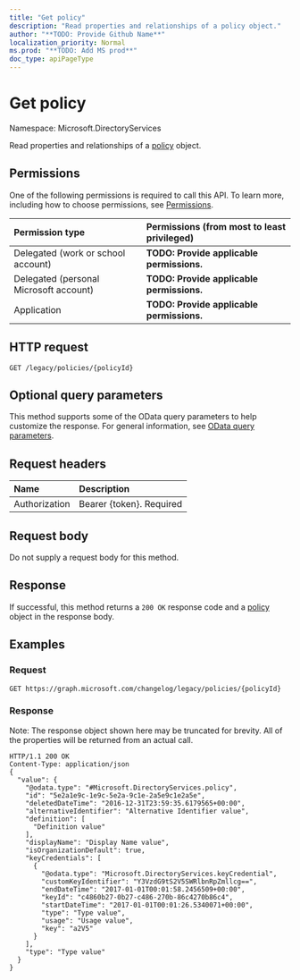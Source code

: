 ```yaml
---
title: "Get policy"
description: "Read properties and relationships of a policy object."
author: "**TODO: Provide Github Name**"
localization_priority: Normal
ms.prod: "**TODO: Add MS prod**"
doc_type: apiPageType
---
```


# Get policy

Namespace: Microsoft.DirectoryServices

Read properties and relationships of a [policy](../resources/microsoft.directoryservices-policy.md) object.

## Permissions
One of the following permissions is required to call this API. To learn more, including how to choose permissions, see [Permissions](/concepts/permissions-reference.md).

|Permission type|Permissions (from most to least privileged)|
|:---|:---|
|Delegated (work or school account)|**TODO: Provide applicable permissions.**|
|Delegated (personal Microsoft account)|**TODO: Provide applicable permissions.**|
|Application|**TODO: Provide applicable permissions.**|

## HTTP request
<!-- {
  "blockType": "ignored"
}
-->
``` http
GET /legacy/policies/{policyId}
```

## Optional query parameters
This method supports some of the OData query parameters to help customize the response. For general information, see [OData query parameters](/graph/query-parameters).

## Request headers
|Name|Description|
|:---|:---|
|Authorization|Bearer {token}. Required|

## Request body
Do not supply a request body for this method.

## Response
If successful, this method returns a `200 OK` response code and a [policy](../resources/microsoft.directoryservices-policy.md) object in the response body.

## Examples

### Request
<!-- {
  "blockType": "request",
  "name": "get_policy"
}
-->
``` http
GET https://graph.microsoft.com/changelog/legacy/policies/{policyId}
```

### Response
Note: The response object shown here may be truncated for brevity. All of the properties will be returned from an actual call.
<!-- {
  "blockType": "response",
  "truncated": true,
  "@odata.type": "Microsoft.DirectoryServices.policy"
}
-->
``` http
HTTP/1.1 200 OK
Content-Type: application/json
{
  "value": {
    "@odata.type": "#Microsoft.DirectoryServices.policy",
    "id": "5e2a1e9c-1e9c-5e2a-9c1e-2a5e9c1e2a5e",
    "deletedDateTime": "2016-12-31T23:59:35.6179565+00:00",
    "alternativeIdentifier": "Alternative Identifier value",
    "definition": [
      "Definition value"
    ],
    "displayName": "Display Name value",
    "isOrganizationDefault": true,
    "keyCredentials": [
      {
        "@odata.type": "Microsoft.DirectoryServices.keyCredential",
        "customKeyIdentifier": "Y3VzdG9tS2V5SWRlbnRpZmllcg==",
        "endDateTime": "2017-01-01T00:01:58.2456509+00:00",
        "keyId": "c4860b27-0b27-c486-270b-86c4270b86c4",
        "startDateTime": "2017-01-01T00:01:26.5340071+00:00",
        "type": "Type value",
        "usage": "Usage value",
        "key": "a2V5"
      }
    ],
    "type": "Type value"
  }
}
```

